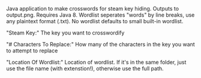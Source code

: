 Java application to make crosswords for steam key hiding. Outputs to output.png. Requires Java 8. Wordlist seperates "words" by line breaks, use any plaintext format (.txt). No wordlist defaults to small built-in wordlist.

"Steam Key:" The key you want to crosswordify

"# Characters To Replace:" How many of the characters in the key you want to attempt to replace

"Location Of Wordlist:" Location of wordlist. If it's in the same folder, just use the file name (with extenstion!), otherwise use the full path.

